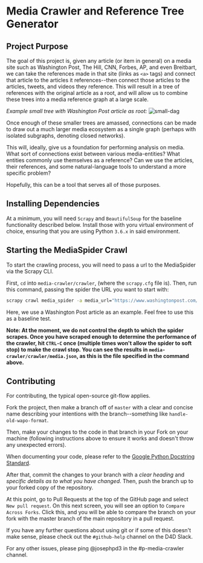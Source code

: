 # Media Crawler and Reference Tree Generator

## Project Purpose

The goal of this project is, given any article (or item in general) on a media site such as Washington Post, The Hill, CNN, Forbes, AP, and even Breitbart, we can take the references made in that site (links as `<a>` tags) and connect that article to the articles it references--then connect those articles to the articles, tweets, and videos they reference. This will result in a tree of references with the original article as a root, and will allow us to combine these trees into a media reference graph at a large scale.

_Example small tree with Washington Post article as root:_
![small-dag](https://i.imgur.com/M8SbyPK.png)

Once enough of these smaller trees are amassed, connections can be made to draw out a much larger media ecosystem as a single graph (perhaps with isolated subgraphs, denoting closed networks).

This will, ideally, give us a foundation for performing analysis on media. What sort of connections exist between various media-entities? What entities commonly use themselves as a reference? Can we use the articles, their references, and some natural-language tools to understand a more specific problem?

Hopefully, this can be a tool that serves all of those purposes.

## Installing Dependencies

At a minimum, you will need `Scrapy` and `BeautifulSoup` for the baseline functionality described below. Install those with yoru virtual environment of choice, ensuring that you are using Python `3.6.x` in said environment. 

## Starting the MediaSpider Crawl

To start the crawling process, you will need to pass a url to the MediaSpider via the Scrapy CLI.

First, `cd` into `media-crawler/crawler`, (where the `scrapy.cfg` file is). Then, run this command, passing the spider the URL you want to start with:

```bash
scrapy crawl media_spider -a media_url="https://www.washingtonpost.com/news/post-politics/wp/2017/09/07/did-facebook-ads-traced-to-a-russian-company-violate-u-s-election-law/?tid=a_inl&utm_term=.e24142917aa8" -o media.json
```

Here, we use a Washington Post article as an example. Feel free to use this as a baseline test.

**Note: At the moment, we do not control the depth to which the spider scrapes. Once you have scraped enough to determine the performance of the crawler, hit `CTRL-C` once (multiple times won't allow the spider to soft stop) to make the crawl stop. You can see the results in `media-crawler/crawler/media.json`, as this is the file specified in the command above.**

## Contributing

For contributing, the typical open-source git-flow applies.

Fork the project, then make a branch off of `master` with a clear and concise name describing your intentions with the branch--something like `handle-old-wapo-format`.

Then, make your changes to the code in that branch in your Fork on your machine (following instructions above to ensure it works and doesn't throw any unexpected errors).

When documenting your code, please refer to the [Google Python Docstring Standard](http://sphinxcontrib-napoleon.readthedocs.io/en/latest/example_google.html).

After that, commit the changes to your branch with a _clear heading_ and _specific details as to what you have changed_. Then, push the branch up to your forked copy of the repository.

At this point, go to Pull Requests at the top of the GitHub page and select `New pull request`. On this next screen, you will see an option to `Compare Across Forks`. Click this, and you will be able to compare the branch on your fork with the master branch of the main repository in a pull request.

If you have any further questions about using git or if some of this doesn't make sense, please check out the `#github-help` channel on the D4D Slack.

For any other issues, please ping @josephpd3 in the #p-media-crawler channel.
